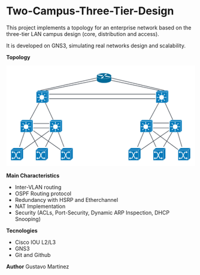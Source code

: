 # Two-Campus-Three-Tier-Design

This project implements a topology for an enterprise network based on the three-tier LAN campus design (core, distribution and access).

It is developed on GNS3, simulating real networks design and scalability.

**Topology**

![Topología de red](diagrams/topologia.png)


**Main Characteristics**

- Inter-VLAN routing
- OSPF Routing protocol
- Redundancy with HSRP and Etherchannel
- NAT Implementation
- Security (ACLs, Port-Security, Dynamic ARP Inspection, DHCP Snooping)

**Tecnologies**

- Cisco IOU L2/L3
- GNS3
- Git and Github



**Author** 
Gustavo Martinez
